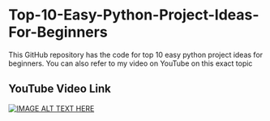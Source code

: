 # Top-10-Easy-Python-Project-Ideas-For-Beginners
This GitHub repository has the code for top 10 easy python project ideas for beginners. You can also refer to my video on YouTube on this exact topic
## YouTube Video Link
[![IMAGE ALT TEXT HERE](https://img.youtube.com/vi/JsFgVJgev48/0.jpg)](https://www.youtube.com/watch?v=JsFgVJgev48)
